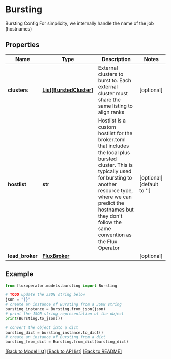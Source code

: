 # Bursting

Bursting Config For simplicity, we internally handle the name of the job (hostnames)

## Properties

Name | Type | Description | Notes
------------ | ------------- | ------------- | -------------
**clusters** | [**List[BurstedCluster]**](BurstedCluster.md) | External clusters to burst to. Each external cluster must share the same listing to align ranks | [optional] 
**hostlist** | **str** | Hostlist is a custom hostlist for the broker.toml that includes the local plus bursted cluster. This is typically used for bursting to another resource type, where we can predict the hostnames but they don&#39;t follow the same convention as the Flux Operator | [optional] [default to '']
**lead_broker** | [**FluxBroker**](FluxBroker.md) |  | [optional] 

## Example

```python
from fluxoperator.models.bursting import Bursting

# TODO update the JSON string below
json = "{}"
# create an instance of Bursting from a JSON string
bursting_instance = Bursting.from_json(json)
# print the JSON string representation of the object
print(Bursting.to_json())

# convert the object into a dict
bursting_dict = bursting_instance.to_dict()
# create an instance of Bursting from a dict
bursting_from_dict = Bursting.from_dict(bursting_dict)
```
[[Back to Model list]](../README.md#documentation-for-models) [[Back to API list]](../README.md#documentation-for-api-endpoints) [[Back to README]](../README.md)


